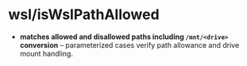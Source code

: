 # wsl/isWslPathAllowed

- **matches allowed and disallowed paths including `/mnt/<drive>` conversion** – parameterized cases verify path allowance and drive mount handling.
